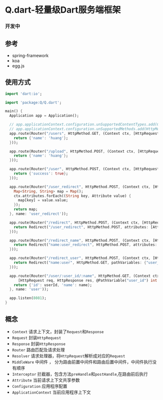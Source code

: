 # Q.dart-轻量级Dart服务端框架
### 开发中

## 参考
+ spring-framework
+ koa
+ egg.js

## 使用方式
```dart
import 'dart:io';

import 'package:Q/Q.dart';

main() {
  Application app = Application();

  // app.applicationContext.configuration.unSupportedContentTypes.add(ContentType('multipart', 'form-data'));
  // app.applicationContext.configuration.unSupportedMethods.add(HttpMethod.POST);
  app.route(Router("/users", HttpMethod.GET, (Context ctx, [HttpRequest req, HttpResponse res]) async {
    return {'name': 'huang'};
  }));

  app.route(Router("/upload", HttpMethod.POST, (Context ctx, [HttpRequest req, HttpResponse res]) async {
    return {'name': 'huang'};
  }));

  app.route(Router("/user", HttpMethod.POST, (Context ctx, [HttpRequest req, HttpResponse res]) async {
    return {'success': true};
  }));

  app.route(Router("/user_redirect", HttpMethod.POST, (Context ctx, [HttpRequest req, HttpResponse res]) async {
    Map<String, String> map = Map();
    ctx.attributes.forEach((String key, Attribute value) {
      map[key] = value.value;
    });
    return map;
  }, name: 'user_redirect'));

  app.route(Router("/redirect", HttpMethod.POST, (Context ctx, [HttpRequest req, HttpResponse res]) async {
    return Redirect("/user_redirect", HttpMethod.POST, attributes: [Attribute('hello', 'world')]);
  }));

  app.route(Router("/redirect_name", HttpMethod.POST, (Context ctx, [HttpRequest req, HttpResponse res]) async {
    return Redirect("name:user_redirect", HttpMethod.POST, attributes: [Attribute('hello', 'world')]);
  }));

  app.route(Router("/redirect_user", HttpMethod.POST, (Context ctx, [HttpRequest req, HttpResponse res]) async {
    return Redirect("name:user", HttpMethod.GET, pathVariables: {"user_id": "1", "name": "huang"});
  }));

  app.route(Router("/user/:user_id/:name", HttpMethod.GET, (Context ctx,
      [HttpRequest req, HttpResponse res, @PathVariable("user_id") int userId, @PathVariable("name") String name]) async {
    return {'id': userId, 'name': name};
  }, name: 'user'));

  app.listen(8081);
}

```

## 概念

+ `Context` 请求上下文，封装了`Request`和`Response`
+ `Request` 封装`HttpRequest`
+ `Response` 封装`HttpResponse`
+ `Router` 路由匹配及请求处理
+ `Resolver` 请求处理器，将`HttpRequest`解析成对应的`Request`
+ `MiddleWare` 中间件 ， 分为路由前置中间件和路由后置中间件，中间件执行没有顺序
+ `Interceptor` 拦截器，包含方法`preHandle`和`postHandle`,在路由前后执行
+ `Attribute` 当前请求上下文共享参数
+ `Configuration` 应用程序配置
+ `ApplicationContext` 当前应用程序上下文
